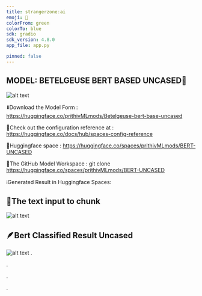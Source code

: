 ```yaml
---
title: strangerzone:ai
emoji: 🐙
colorFrom: green
colorTo: blue
sdk: gradio
sdk_version: 4.8.0
app_file: app.py

pinned: false
---
```


## MODEL: BETELGEUSE BERT BASED UNCASED🔣

![alt text](assets/BERT.png)

⬇️Download the Model Form : https://huggingface.co/prithivMLmods/Betelgeuse-bert-base-uncased

🚀Check out the configuration reference at : https://huggingface.co/docs/hub/spaces-config-reference

🚀Huggingface space : https://huggingface.co/spaces/prithivMLmods/BERT-UNCASED

🚀The GitHub Model Workspace : git clone https://huggingface.co/spaces/prithivMLmods/BERT-UNCASED

ℹ️Generated Result in Huggingface Spaces:

## 🔮The text input to chunk

![alt text](assets/sc1.png)

## 🪶Bert Classified Result Uncased 

![alt text](assets/sc2.png)
.

.

.

.


